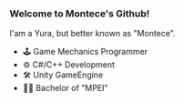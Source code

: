 ### Welcome to Montece's Github!

I'am a Yura, but better known as "Montece".

- 🕹️ Game Mechanics Programmer
- ⚙️ C#/C++ Development
- 🛠️ Unity GameEngine
- 👨‍🎓 Bachelor of "MPEI"
